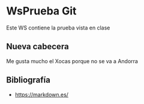 
# WsPrueba Git

Este WS contiene la prueba vista en clase

## Nueva cabecera

Me gusta mucho el Xocas porque no se va a Andorra

## Bibliografía

- <https://markdown.es/>